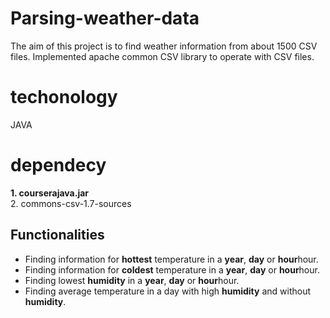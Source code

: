 # Parsing-weather-data
The aim of this project is to find weather information from about 1500 CSV files. Implemented apache common CSV library to operate with CSV files. 
# techonology
JAVA
# dependecy
<b>1. courserajava.jar</b><br> 2. commons-csv-1.7-sources

## Functionalities
* Finding information for <b>hottest</b> temperature in a <b>year</b>, <b>day</b> or <b>hour</b>hour. 
* Finding information for <b>coldest</b> temperature in a <b>year</b>, <b>day</b> or <b>hour</b>hour. 
* Finding lowest <b>humidity</b>  in a <b>year</b>, <b>day</b> or <b>hour</b>hour. 
* Finding average temperature in a day with high <b>humidity</b> and without <b>humidity</b>. 
